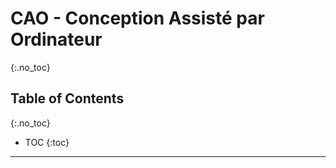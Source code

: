# CAO - Conception Assisté par Ordinateur
{:.no_toc}

## Table of Contents
{:.no_toc}

* TOC
{:toc}

---